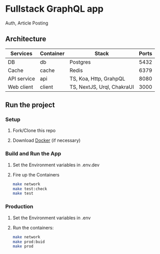 # Fullstack GraphQL app

Auth, Article Posting

## Architecture

| Services            | Container     | Stack                      | Ports |
| ------------------- | --------------| -------------------------- | ----- |
| DB                  | db            | Postgres                   | 5432  |
| Cache               | cache         | Redis                      | 6379  |
| API service         | api           | TS, Koa, Http, GrahpQL     | 8080  |
| Web client          | client        | TS, NextJS, Urql, ChakraUI | 3000  |

## Run the project

### Setup

1. Fork/Clone this repo

1. Download [Docker](https://docs.docker.com/docker-for-mac/install/) (if necessary)

### Build and Run the App

1. Set the Environment variables in .env.dev

1. Fire up the Containers

   ```sh
   make network
   make test:check
   make test
   ```

### Production

1. Set the Environment variables in .env

1. Run the containers:

   ```sh
   make network
   make prod:buid
   make prod
   ```

